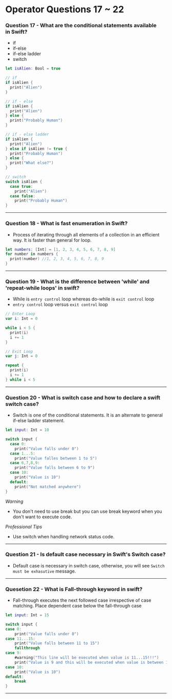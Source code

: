# Operator Questions 17 ~ 22

### Question 17 - What are the conditional statements available in Swift?

- if
- if-else
- if-else ladder
- switch

```swift
let isAlien: Bool = true

// if
if isAlien {
  print("Alien")
}

// if - else
if isAlien {
  print("Alien")
} else {
  print("Probably Human")
}

// if - else ladder
if isAlien {
  print("Alien")
} else if isAlien != true {
  print("Probably Human")
} else {
  print("What else?")
}

// switch
switch isAlien {
  case true:
    print("Alien")
  case false:
    print("Probably Human")
}
```

---

### Question 18 - What is fast enumeration in Swift?

- Process of iterating through all elements of a collection in an efficient way. It is faster than general for loop.

```swift
let numbers: [Int] = [1, 2, 3, 4, 5, 6, 7, 8, 9]
for number in numbers {
  print(number) //1, 2, 3, 4, 5, 6, 7, 8, 9
}
```

---

### Question 19 - What is the difference between 'while' and 'repeat-while loops' in swift?

- While is `entry control` loop whereas do-while is `exit control` loop
- `entry control` loop versus `exit control` loop

```swift
// Enter Loop
var i: Int = 0

while i < 5 {
  print(i)
  i += 1
}

// Exit Loop
var j: Int = 0

repeat {
  print(i)
  i += 1
} while i < 5
```

---

### Question 20 - What is switch case and how to declare a swift switch case?

- Switch is one of the conditional statements. It is an alternate to general if-else ladder statement.

```swift
let input: Int = 10

switch input {
  case 0:
    print("Value falls under 0")
  case 1...5:
    print("Value falles between 1 to 5")
  case 6,7,8,9:
    print("Value falls between 6 to 9")
  case 10:
    print("Value is 10")
  default:
    print("Not matched anywhere")
}
```

_Warning_

- You don't need to use break but you can use break keyword when you don't want to execute code.

_Professional Tips_

- Use switch when handling network status code.

---

### Question 21 - Is default case necessary in Swift's Switch case?

- Default case is necessary in switch case, otherwise, you will see `Switch must be exhasutive` message.

---

### Quesetion 22 - What is Fall-through keyword in swift?

- Fall-through executes the next followed case irrespective of case matching. Place dependent case below the fall-through case

```swift
let input: Int = 15

switch input {
case 0:
    print("Value falls under 0")
case 11...15:
    print("Value falls between 11 to 15")
    fallthrough
case 9:
    #warning("This line will be executed when value is 11...15!!!")
    print("Value is 9 and this will be executed when value is between 11...15")
case 10:
    print("Value is 10")
default:
    break
}
```

---

